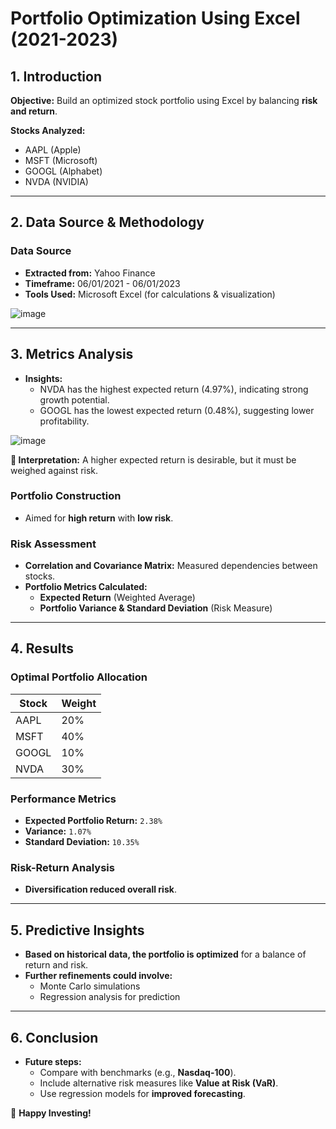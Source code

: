 # Portfolio Optimization Using Excel (2021-2023)

## 1. Introduction

**Objective:** Build an optimized stock portfolio using Excel by balancing **risk and return**.

**Stocks Analyzed:**
- AAPL (Apple)
- MSFT (Microsoft)
- GOOGL (Alphabet)
- NVDA (NVIDIA)

---

## 2. Data Source & Methodology

### Data Source
- **Extracted from:** Yahoo Finance
- **Timeframe:** 06/01/2021 - 06/01/2023
- **Tools Used:** Microsoft Excel (for calculations & visualization)

![image](https://github.com/user-attachments/assets/5d853b62-f10e-4ce4-acb4-72a831fe81b0)

---

## 3. Metrics Analysis
- **Insights:**
    -  NVDA has the highest expected return (4.97%), indicating strong growth potential.
    -  GOOGL has the lowest expected return (0.48%), suggesting lower profitability.

![image](https://github.com/user-attachments/assets/5187c086-5aeb-4b56-816f-71ceb086d730)

**📌 Interpretation:** A higher expected return is desirable, but it must be weighed against risk.

### Portfolio Construction
- Aimed for **high return** with **low risk**.

### Risk Assessment
- **Correlation and Covariance Matrix:** Measured dependencies between stocks.
- **Portfolio Metrics Calculated:**
  - **Expected Return** (Weighted Average)
  - **Portfolio Variance & Standard Deviation** (Risk Measure)

---

## 4. Results

### Optimal Portfolio Allocation
| Stock  | Weight |
|--------|--------|
| AAPL   | 20%    |
| MSFT   | 40%    |
| GOOGL  | 10%    |
| NVDA   | 30%    |

### Performance Metrics
- **Expected Portfolio Return:** `2.38%`
- **Variance:** `1.07%`
- **Standard Deviation:** `10.35%`


### Risk-Return Analysis
- **Diversification reduced overall risk**.

---

## 5. Predictive Insights
- **Based on historical data, the portfolio is optimized** for a balance of return and risk.
- **Further refinements could involve:**
  - Monte Carlo simulations
  - Regression analysis for prediction

---

## 6. Conclusion
- **Future steps:**
  - Compare with benchmarks (e.g., **Nasdaq-100**).
  - Include alternative risk measures like **Value at Risk (VaR)**.
  - Use regression models for **improved forecasting**.

🚀 **Happy Investing!**
